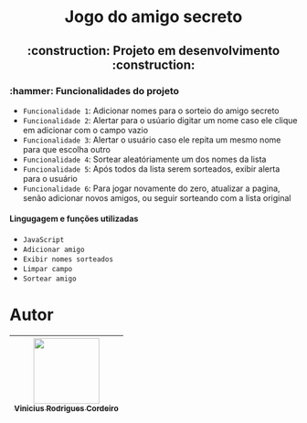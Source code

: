 <h1 align="center"> Jogo do amigo secreto </h1>
<h2 align="center"> :construction: Projeto em desenvolvimento :construction: </h2>
<h3> :hammer: Funcionalidades do projeto </h3>

- `Funcionalidade 1`: Adicionar nomes para o sorteio do amigo secreto
- `Funcionalidade 2`: Alertar para o usúario digitar um nome caso ele clique em adicionar com o campo vazio
- `Funcionalidade 3`: Alertar o usuário caso ele repita um mesmo nome para que escolha outro
- `Funcionalidade 4`: Sortear aleatóriamente um dos nomes da lista
- `Funcionalidade 5`: Após todos da lista serem sorteados, exibir alerta para o usuário
- `Funcionalidade 6`: Para jogar novamente do zero, atualizar a pagina, senão adicionar novos amigos, ou seguir sorteando com a lista original

<h4 :computer::pencil2:> Lingugagem e funções utilizadas </h4>

- `JavaScript`
- `Adicionar amigo`
- `Exibir nomes sorteados`
- `Limpar campo`
- `Sortear amigo`

# Autor

| [<img loading="lazy" src="https://avatars.githubusercontent.com/u/178925675?s=400&u=e15f6ee90a7cae312478caecc642d50d18d5159f&v=4" width=115><br><sub>Vinicius Rodrigues Cordeiro</sub>](https://github.com/vinicius-rodrigues-cordeiro) |
| :---: |
